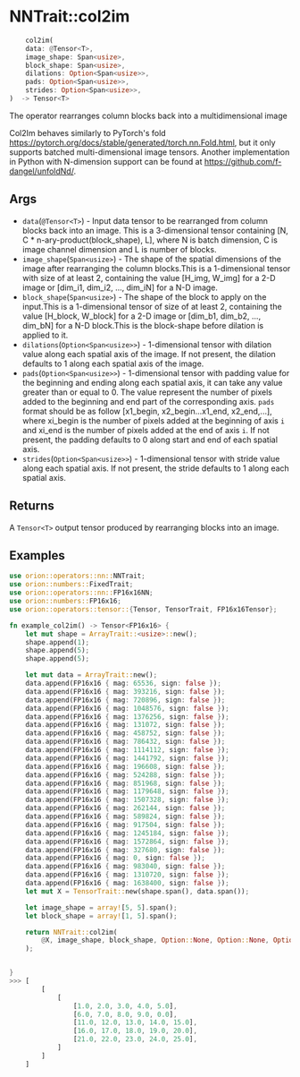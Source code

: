 
# NNTrait::col2im

```rust
    col2im(
    data: @Tensor<T>,
    image_shape: Span<usize>,
    block_shape: Span<usize>,
    dilations: Option<Span<usize>>,
    pads: Option<Span<usize>>,
    strides: Option<Span<usize>>,
)  -> Tensor<T>
```

The operator rearranges column blocks back into a multidimensional image

Col2Im behaves similarly to PyTorch's fold https://pytorch.org/docs/stable/generated/torch.nn.Fold.html, but it only supports batched multi-dimensional image tensors. Another implementation in Python with N-dimension support can be found at https://github.com/f-dangel/unfoldNd/.

## Args

* `data`(`@Tensor<T>`) - Input data tensor to be rearranged from column blocks back into an image. This is a 3-dimensional tensor containing [N, C * n-ary-product(block_shape), L], where N is batch dimension, C is image channel dimension and L is number of blocks.
* `image_shape`(`Span<usize>`) - The shape of the spatial dimensions of the image after rearranging the column blocks.This is a 1-dimensional tensor with size of at least 2, containing the value [H_img, W_img] for a 2-D image or [dim_i1, dim_i2, ..., dim_iN] for a N-D image.
* `block_shape`(`Span<usize>`) - The shape of the block to apply on the input.This is a 1-dimensional tensor of size of at least 2, containing the value [H_block, W_block] for a 2-D image or [dim_b1, dim_b2, ..., dim_bN] for a N-D block.This is the block-shape before dilation is applied to it.
* `dilations`(`Option<Span<usize>>`) - 1-dimensional tensor with dilation value along each spatial axis of the image. If not present, the dilation defaults to 1 along each spatial axis of the image.
* `pads`(`Option<Span<usize>>`) - 1-dimensional tensor with padding value for the beginning and ending along each spatial axis, it can take any value greater than or equal to 0. The value represent the number of pixels added to the beginning and end part of the corresponding axis. `pads` format should be as follow [x1_begin, x2_begin...x1_end, x2_end,...], where xi_begin is the number of pixels added at the beginning of axis `i` and xi_end is the number of pixels added at the end of axis `i`. If not present, the padding defaults to 0 along start and end of each spatial axis.
* `strides`(`Option<Span<usize>>`) - 1-dimensional tensor with stride value along each spatial axis. If not present, the stride defaults to 1 along each spatial axis.

## Returns

A `Tensor<T>` output tensor produced by rearranging blocks into an image.

## Examples
    
```rust
use orion::operators::nn::NNTrait;
use orion::numbers::FixedTrait;
use orion::operators::nn::FP16x16NN;
use orion::numbers::FP16x16;
use orion::operators::tensor::{Tensor, TensorTrait, FP16x16Tensor};

fn example_col2im() -> Tensor<FP16x16> {
    let mut shape = ArrayTrait::<usize>::new();
    shape.append(1);
    shape.append(5);
    shape.append(5);

    let mut data = ArrayTrait::new();
    data.append(FP16x16 { mag: 65536, sign: false });
    data.append(FP16x16 { mag: 393216, sign: false });
    data.append(FP16x16 { mag: 720896, sign: false });
    data.append(FP16x16 { mag: 1048576, sign: false });
    data.append(FP16x16 { mag: 1376256, sign: false });
    data.append(FP16x16 { mag: 131072, sign: false });
    data.append(FP16x16 { mag: 458752, sign: false });
    data.append(FP16x16 { mag: 786432, sign: false });
    data.append(FP16x16 { mag: 1114112, sign: false });
    data.append(FP16x16 { mag: 1441792, sign: false });
    data.append(FP16x16 { mag: 196608, sign: false });
    data.append(FP16x16 { mag: 524288, sign: false });
    data.append(FP16x16 { mag: 851968, sign: false });
    data.append(FP16x16 { mag: 1179648, sign: false });
    data.append(FP16x16 { mag: 1507328, sign: false });
    data.append(FP16x16 { mag: 262144, sign: false });
    data.append(FP16x16 { mag: 589824, sign: false });
    data.append(FP16x16 { mag: 917504, sign: false });
    data.append(FP16x16 { mag: 1245184, sign: false });
    data.append(FP16x16 { mag: 1572864, sign: false });
    data.append(FP16x16 { mag: 327680, sign: false });
    data.append(FP16x16 { mag: 0, sign: false });
    data.append(FP16x16 { mag: 983040, sign: false });
    data.append(FP16x16 { mag: 1310720, sign: false });
    data.append(FP16x16 { mag: 1638400, sign: false });
    let mut X = TensorTrait::new(shape.span(), data.span());

    let image_shape = array![5, 5].span();
    let block_shape = array![1, 5].span();

    return NNTrait::col2im(
        @X, image_shape, block_shape, Option::None, Option::None, Option::None,
    );


}
>>> [
        [
            [
                [1.0, 2.0, 3.0, 4.0, 5.0],  
                [6.0, 7.0, 8.0, 9.0, 0.0],
                [11.0, 12.0, 13.0, 14.0, 15.0],
                [16.0, 17.0, 18.0, 19.0, 20.0],
                [21.0, 22.0, 23.0, 24.0, 25.0],
            ]
        ]
    ]

````


